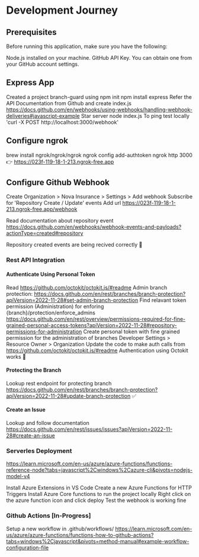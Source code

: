 

# Development Journey #

## Prerequisites ##
Before running this application, make sure you have the following:

Node.js installed on your machine.
GitHub API Key. You can obtain one from your GitHub account settings.

## Express App ##
Created a project branch-guard using npm init
npm install express
Refer the API Documentation from Github and create index.js https://docs.github.com/en/webhooks/using-webhooks/handling-webhook-deliveries#javascript-example
Star server node index.js
To ping test locally  'curl -X POST http://localhost:3000/webhook'

## Configure ngrok ##
brew install ngrok/ngrok/ngrok
ngrok config add-authtoken <your-token>
ngrok http 3000 👉 https://023f-119-18-1-213.ngrok-free.app


## Configure Github Webhook ##
Create Organization > Nova Insurance > Settings > Add webhook
Subscribe for 'Repository Create / Update' events
Add url https://023f-119-18-1-213.ngrok-free.app/webhook

Read documentation about repository event
https://docs.github.com/en/webhooks/webhook-events-and-payloads?actionType=created#repository


Repository created events are being recived correctly 🎉

### Rest API Integration ###


#### Authenticate Using Personal Token ####
Read https://github.com/octokit/octokit.js/#readme
Admin branch protection: https://docs.github.com/en/rest/branches/branch-protection?apiVersion=2022-11-28#set-admin-branch-protection
Find relavant token permission (Administration) for enforing {branch}/protection/enforce_admins https://docs.github.com/en/rest/overview/permissions-required-for-fine-grained-personal-access-tokens?apiVersion=2022-11-28#repository-permissions-for-administration
Create personal token with fine grained permission for the administration of branches Developer Settings > Resource Owner > Organization
Update the code to make auth calls from https://github.com/octokit/octokit.js/#readme
Authentication using Octokit works  🎉

#### Protecting the Branch ####

Lookup rest endpoint for protecting branch 
https://docs.github.com/en/rest/branches/branch-protection?apiVersion=2022-11-28#update-branch-protection ✅


#### Create an Issue ####

Lookup and follow documentation
https://docs.github.com/en/rest/issues/issues?apiVersion=2022-11-28#create-an-issue

### Serverles Deployment ###

https://learn.microsoft.com/en-us/azure/azure-functions/functions-reference-node?tabs=javascript%2Cwindows%2Cazure-cli&pivots=nodejs-model-v4

Install Azure Extensions in VS Code
Create a new Azure Functions for HTTP Triggers
Install Azure Core functions to run the project locally
Right click on the azure function icon and click deploy
Test the webhook is working fine


### Github Actions [In-Progress] ###

Setup a new workflow in .github/workflows/
https://learn.microsoft.com/en-us/azure/azure-functions/functions-how-to-github-actions?tabs=windows%2Cjavascript&pivots=method-manual#example-workflow-configuration-file